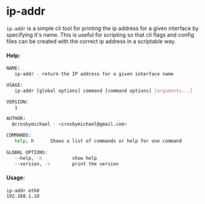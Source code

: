 # ip-addr

`ip-addr` is a simple cli tool for printing the ip address for a 
given interface by specifying it's name.  This is useful for scripting 
so that cli flags and config files can be created with the correct
ip address in a scriptable way.

#### Help:

```bash
NAME:
   ip-addr - return the IP address for a given interface name

USAGE:
   ip-addr [global options] command [command options] [arguments...]

VERSION:
   1

AUTHOR:
  @crosbymichael - <crosbymichael@gmail.com>

COMMANDS:
   help, h      Shows a list of commands or help for one command
   
GLOBAL OPTIONS:
   --help, -h           show help
   --version, -v        print the version
``` 

#### Usage:

```bash
ip-addr eth0
192.168.1.10
```
